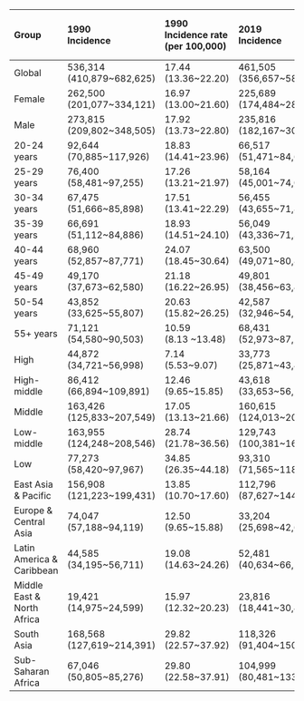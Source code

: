 |Group                      |1990<br>Incidence            |1990<br>Incidence rate (per 100,000) |2019<br>Incidence            |2019<br>Incidence rate (per 100,000) |2021<br>Incidence           |2021<br>Incidence rate (per 100,000) |Incidence number<br>AAPC (95%CI)<br>1990-2019 |Incidence number<br>AAPC (95%CI)<br>2019-2021 |Incidence rate<br>AAPC (95%CI)<br>1990-2019 |Incidence rate<br>AAPC (95%CI)<br>2019-2021 |
|:--------------------------|:----------------------------|:------------------------------------|:----------------------------|:------------------------------------|:---------------------------|:------------------------------------|:---------------------------------------------|:---------------------------------------------|:-------------------------------------------|:-------------------------------------------|
|Global                     |536,314<br>(410,879~682,625) |17.44<br>(13.36~22.20)               |461,505<br>(356,657~587,642) |9.00<br>(6.96~11.46)                 |142,012<br>(94,990~211,508) |2.70<br>(1.81~4.02)                  |-0.53 (-0.64~-0.43)***                        |-44.56 (-45.67~-43.43)***                     |-2.28 (-2.39~-2.16)***                      |-45.05 (-46.34~-43.74)***                   |
|Female                     |262,500<br>(201,077~334,121) |16.97<br>(13.00~21.60)               |225,689<br>(174,484~287,347) |8.72<br>(6.74~11.10)                 |70,040<br>(46,791~103,811)  |2.64<br>(1.76~3.91)                  |-0.53 (-0.63~-0.43)***                        |-44.41 (-45.48~-43.32)***                     |-2.29 (-2.41~-2.18)***                      |-44.92 (-46.20~-43.61)***                   |
|Male                       |273,815<br>(209,802~348,505) |17.92<br>(13.73~22.80)               |235,816<br>(182,167~300,295) |9.29<br>(7.18~11.83)                 |71,972<br>(48,164~107,704)  |2.77<br>(1.85~4.14)                  |-0.54 (-0.65~-0.43)***                        |-44.71 (-45.86~-43.53)***                     |-2.26 (-2.38~-2.15)***                      |-45.20 (-46.50~-43.87)***                   |
|20-24 years                |92,644<br>(70,885~117,926)   |18.83<br>(14.41~23.96)               |66,517<br>(51,471~84,625)    |11.18<br>(8.65 ~14.22)               |22,918<br>(15,445~33,718)   |3.84 <br>(2.59 ~5.65 )               |-1.14 (-1.21~-1.07)***                        |-42.23 (-43.43~-41.01)***                     |-1.70 (-1.86~-1.53)***                      |-42.10 (-44.76~-39.33)***                   |
|25-29 years                |76,400<br>(58,481~97,255)    |17.26<br>(13.21~21.97)               |58,164<br>(45,001~74,018)    |9.77 <br>(7.56 ~12.43)               |19,152<br>(12,815~28,318)   |3.26 <br>(2.18 ~4.81 )               |-0.88 (-0.96~-0.80)***                        |-43.68 (-45.05~-42.28)***                     |-1.95 (-2.12~-1.78)***                      |-42.63 (-44.17~-41.05)***                   |
|30-34 years                |67,475<br>(51,666~85,898)    |17.51<br>(13.41~22.29)               |56,455<br>(43,655~71,873)    |9.42 <br>(7.29 ~12.00)               |17,849<br>(11,910~26,509)   |2.95 <br>(1.97 ~4.39 )               |-0.61 (-0.70~-0.51)***                        |-44.04 (-45.53~-42.51)***                     |-2.13 (-2.21~-2.04)***                      |-44.26 (-45.73~-42.76)***                   |
|35-39 years                |66,691<br>(51,112~84,886)    |18.93<br>(14.51~24.10)               |56,049<br>(43,336~71,348)    |10.44<br>(8.07 ~13.29)               |17,619<br>(11,713~26,305)   |3.14 <br>(2.09 ~4.69 )               |-0.62 (-0.81~-0.43)***                        |-44.13 (-45.75~-42.45)***                     |-2.00 (-2.09~-1.91)***                      |-45.51 (-46.43~-44.57)***                   |
|40-44 years                |68,960<br>(52,857~87,771)    |24.07<br>(18.45~30.64)               |63,500<br>(49,071~80,848)    |12.98<br>(10.03~16.53)               |19,271<br>(12,823~28,840)   |3.85 <br>(2.56 ~5.77 )               |-0.31 (-0.50~-0.12)**                         |-44.93 (-46.28~-43.54)***                     |-2.10 (-2.31~-1.89)***                      |-45.65 (-46.68~-44.59)***                   |
|45-49 years                |49,170<br>(37,673~62,580)    |21.18<br>(16.22~26.95)               |49,801<br>(38,456~63,442)    |10.57<br>(8.16 ~13.46)               |14,407<br>(9,667~21,572)    |3.04 <br>(2.04 ~4.56 )               |0.03 (-0.23~0.29)                             |-46.02 (-47.19~-44.83)***                     |-2.35 (-2.48~-2.22)***                      |-46.35 (-47.00~-45.69)***                   |
|50-54 years                |43,852<br>(33,625~55,807)    |20.63<br>(15.82~26.25)               |42,587<br>(32,946~54,275)    |9.80 <br>(7.58 ~12.49)               |11,939<br>(7,962~17,939)    |2.68 <br>(1.79 ~4.03 )               |-0.07 (-0.19~0.05)                            |-47.03 (-47.56~-46.50)***                     |-2.53 (-2.74~-2.33)***                      |-47.56 (-48.42~-46.69)***                   |
|55+ years                  |71,121<br>(54,580~90,503)    |10.59<br>(8.13 ~13.48)               |68,431<br>(52,973~87,217)    |4.87 <br>(3.77 ~6.20 )               |18,855<br>(12,528~28,391)   |1.27 <br>(0.84 ~1.91 )               |-0.14 (-0.48~0.19)                            |-47.18 (-48.56~-45.77)***                     |-2.64 (-2.88~-2.40)***                      |-48.65 (-49.76~-47.53)***                   |
|High                       |44,872<br>(34,721~56,998)    |7.14<br>(5.53~9.07)                  |33,773<br>(25,871~43,498)    |3.96<br>(3.04~5.10)                  |3,397<br>(2,139~5,515)      |0.39<br>(0.25~0.64)                  |-1.81 (-2.26~-1.35)***                        |-59.11 (-69.58~-45.03)***                     |-2.88 (-3.33~-2.42)***                      |-59.06 (-69.62~-44.81)***                   |
|High-middle                |86,412<br>(66,894~109,891)   |12.46<br>(9.65~15.85)                |43,618<br>(33,653~56,173)    |4.39<br>(3.38~5.65)                  |6,218<br>(4,108~8,795)      |0.62<br>(0.41~0.88)                  |-2.35 (-2.63~-2.07)***                        |-59.84 (-63.34~-56.02)***                     |-3.60 (-3.86~-3.35)***                      |-59.55 (-62.83~-55.97)***                   |
|Middle                     |163,426<br>(125,833~207,549) |17.05<br>(13.13~21.66)               |160,615<br>(124,013~204,288) |9.67<br>(7.47~12.30)                 |36,727<br>(22,923~56,692)   |2.16<br>(1.35~3.34)                  |-0.05 (-0.39~0.29)                            |-51.31 (-52.57~-50.02)***                     |-1.88 (-2.36~-1.40)***                      |-52.48 (-54.19~-50.71)***                   |
|Low-middle                 |163,955<br>(124,248~208,546) |28.74<br>(21.78~36.56)               |129,743<br>(100,381~164,790) |11.65<br>(9.01~14.80)                |50,506<br>(29,414~81,037)   |4.37<br>(2.54~7.01)                  |-0.87 (-1.08~-0.66)***                        |-39.70 (-41.85~-37.47)***                     |-3.14 (-3.36~-2.92)***                      |-40.67 (-42.96~-38.29)***                   |
|Low                        |77,273<br>(58,420~97,967)    |34.85<br>(26.35~44.18)               |93,310<br>(71,565~118,787)   |18.59<br>(14.26~23.67)               |45,130<br>(32,674~62,258)   |8.46<br>(6.13~11.68)                 |0.63 (0.36~0.91)***                           |-30.75 (-36.49~-24.50)***                     |-2.17 (-2.42~-1.92)***                      |-32.94 (-38.22~-27.21)***                   |
|East Asia & Pacific        |156,908<br>(121,223~199,431) |13.85<br>(10.70~17.60)               |112,796<br>(87,627~144,489)  |6.46<br>(5.02~8.28)                  |11,261<br>(6,855~17,158)    |0.64<br>(0.39~0.97)                  |-1.27 (-1.81~-0.73)***                        |-65.79 (-71.25~-59.30)***                     |-2.69 (-3.15~-2.24)***                      |-65.77 (-70.48~-60.32)***                   |
|Europe & Central Asia      |74,047<br>(57,188~94,119)    |12.50<br>(9.65~15.88)                |33,204<br>(25,698~42,682)    |4.71<br>(3.65~6.06)                  |2,669<br>(1,767~3,783)      |0.38<br>(0.25~0.54)                  |-2.31 (-2.66~-1.96)***                        |-68.95 (-71.98~-65.59)***                     |-2.91 (-3.25~-2.57)***                      |-68.92 (-71.85~-65.68)***                   |
|Latin America & Caribbean  |44,585<br>(34,195~56,711)    |19.08<br>(14.63~24.26)               |52,481<br>(40,634~66,562)    |11.97<br>(9.27~15.19)                |9,761<br>(5,299~16,676)     |2.17<br>(1.18~3.70)                  |0.62 (0.48~0.76)***                           |-56.75 (-57.57~-55.90)***                     |-1.54 (-1.68~-1.41)***                      |-57.35 (-57.83~-56.86)***                   |
|Middle East & North Africa |19,421<br>(14,975~24,599)    |15.97<br>(12.32~20.23)               |23,816<br>(18,441~30,416)    |8.26<br>(6.40~10.55)                 |6,316<br>(3,568~11,164)     |2.11<br>(1.19~3.73)                  |1.24 (0.84~1.64)***                           |-49.57 (-53.44~-45.38)***                     |-1.73 (-2.11~-1.35)***                      |-50.43 (-54.16~-46.39)***                   |
|South Asia                 |168,568<br>(127,619~214,391) |29.82<br>(22.57~37.92)               |118,326<br>(91,404~150,159)  |10.33<br>(7.98~13.11)                |60,486<br>(26,582~111,269)  |5.07<br>(2.23~9.33)                  |-1.88 (-3.29~-0.44)*                          |-26.20 (-35.21~-15.93)***                     |-4.24 (-5.62~-2.83)***                      |-27.59 (-36.43~-17.53)***                   |
|Sub-Saharan Africa         |67,046<br>(50,805~85,276)    |29.80<br>(22.58~37.91)               |104,999<br>(80,481~133,686)  |20.11<br>(15.41~25.60)               |49,437<br>(35,899~69,536)   |8.92<br>(6.48~12.54)                 |1.52 (1.18~1.85)***                           |-31.74 (-38.48~-24.26)***                     |-1.38 (-1.70~-1.06)***                      |-33.90 (-40.23~-26.89)***                   |
